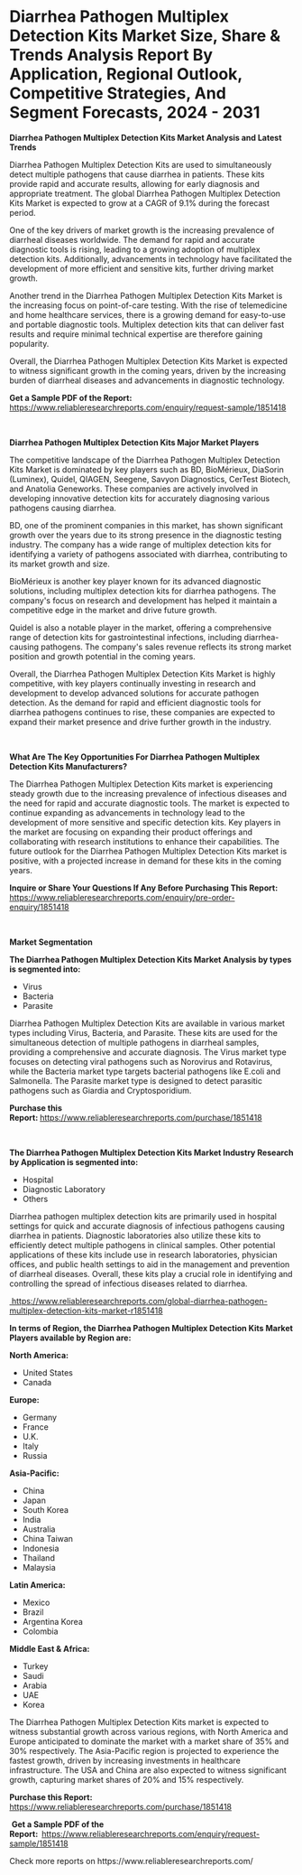 <p><h1>Diarrhea Pathogen Multiplex Detection Kits Market Size, Share & Trends Analysis Report By Application, Regional Outlook, Competitive Strategies, And Segment Forecasts, 2024 - 2031</h1></p><p><strong>Diarrhea Pathogen Multiplex Detection Kits Market Analysis and Latest Trends</strong></p>
<p><p>Diarrhea Pathogen Multiplex Detection Kits are used to simultaneously detect multiple pathogens that cause diarrhea in patients. These kits provide rapid and accurate results, allowing for early diagnosis and appropriate treatment. The global Diarrhea Pathogen Multiplex Detection Kits Market is expected to grow at a CAGR of 9.1% during the forecast period.</p><p>One of the key drivers of market growth is the increasing prevalence of diarrheal diseases worldwide. The demand for rapid and accurate diagnostic tools is rising, leading to a growing adoption of multiplex detection kits. Additionally, advancements in technology have facilitated the development of more efficient and sensitive kits, further driving market growth.</p><p>Another trend in the Diarrhea Pathogen Multiplex Detection Kits Market is the increasing focus on point-of-care testing. With the rise of telemedicine and home healthcare services, there is a growing demand for easy-to-use and portable diagnostic tools. Multiplex detection kits that can deliver fast results and require minimal technical expertise are therefore gaining popularity.</p><p>Overall, the Diarrhea Pathogen Multiplex Detection Kits Market is expected to witness significant growth in the coming years, driven by the increasing burden of diarrheal diseases and advancements in diagnostic technology.</p></p>
<p><strong>Get a Sample PDF of the Report:&nbsp;</strong> <a href="https://www.reliableresearchreports.com/enquiry/request-sample/1851418">https://www.reliableresearchreports.com/enquiry/request-sample/1851418</a></p>
<p>&nbsp;</p>
<p><strong>Diarrhea Pathogen Multiplex Detection Kits Major Market Players</strong></p>
<p><p>The competitive landscape of the Diarrhea Pathogen Multiplex Detection Kits Market is dominated by key players such as BD, BioMérieux, DiaSorin (Luminex), Quidel, QIAGEN, Seegene, Savyon Diagnostics, CerTest Biotech, and Anatolia Geneworks. These companies are actively involved in developing innovative detection kits for accurately diagnosing various pathogens causing diarrhea.</p><p>BD, one of the prominent companies in this market, has shown significant growth over the years due to its strong presence in the diagnostic testing industry. The company has a wide range of multiplex detection kits for identifying a variety of pathogens associated with diarrhea, contributing to its market growth and size.</p><p>BioMérieux is another key player known for its advanced diagnostic solutions, including multiplex detection kits for diarrhea pathogens. The company's focus on research and development has helped it maintain a competitive edge in the market and drive future growth.</p><p>Quidel is also a notable player in the market, offering a comprehensive range of detection kits for gastrointestinal infections, including diarrhea-causing pathogens. The company's sales revenue reflects its strong market position and growth potential in the coming years.</p><p>Overall, the Diarrhea Pathogen Multiplex Detection Kits Market is highly competitive, with key players continually investing in research and development to develop advanced solutions for accurate pathogen detection. As the demand for rapid and efficient diagnostic tools for diarrhea pathogens continues to rise, these companies are expected to expand their market presence and drive further growth in the industry.</p></p>
<p>&nbsp;</p>
<p><strong>What Are The Key Opportunities For Diarrhea Pathogen Multiplex Detection Kits Manufacturers?</strong></p>
<p><p>The Diarrhea Pathogen Multiplex Detection Kits market is experiencing steady growth due to the increasing prevalence of infectious diseases and the need for rapid and accurate diagnostic tools. The market is expected to continue expanding as advancements in technology lead to the development of more sensitive and specific detection kits. Key players in the market are focusing on expanding their product offerings and collaborating with research institutions to enhance their capabilities. The future outlook for the Diarrhea Pathogen Multiplex Detection Kits market is positive, with a projected increase in demand for these kits in the coming years.</p></p>
<p><strong>Inquire or Share Your Questions If Any Before Purchasing This Report:</strong> <a href="https://www.reliableresearchreports.com/enquiry/pre-order-enquiry/1851418">https://www.reliableresearchreports.com/enquiry/pre-order-enquiry/1851418</a></p>
<p>&nbsp;</p>
<p><strong>Market Segmentation</strong></p>
<p><strong>The Diarrhea Pathogen Multiplex Detection Kits Market Analysis by types is segmented into:</strong></p>
<p><ul><li>Virus</li><li>Bacteria</li><li>Parasite</li></ul></p>
<p><p>Diarrhea Pathogen Multiplex Detection Kits are available in various market types including Virus, Bacteria, and Parasite. These kits are used for the simultaneous detection of multiple pathogens in diarrheal samples, providing a comprehensive and accurate diagnosis. The Virus market type focuses on detecting viral pathogens such as Norovirus and Rotavirus, while the Bacteria market type targets bacterial pathogens like E.coli and Salmonella. The Parasite market type is designed to detect parasitic pathogens such as Giardia and Cryptosporidium.</p></p>
<p><strong>Purchase this Report:&nbsp;</strong><a href="https://www.reliableresearchreports.com/purchase/1851418">https://www.reliableresearchreports.com/purchase/1851418</a></p>
<p>&nbsp;</p>
<p><strong>The Diarrhea Pathogen Multiplex Detection Kits Market Industry Research by Application is segmented into:</strong></p>
<p><ul><li>Hospital</li><li>Diagnostic Laboratory</li><li>Others</li></ul></p>
<p><p>Diarrhea pathogen multiplex detection kits are primarily used in hospital settings for quick and accurate diagnosis of infectious pathogens causing diarrhea in patients. Diagnostic laboratories also utilize these kits to efficiently detect multiple pathogens in clinical samples. Other potential applications of these kits include use in research laboratories, physician offices, and public health settings to aid in the management and prevention of diarrheal diseases. Overall, these kits play a crucial role in identifying and controlling the spread of infectious diseases related to diarrhea.</p></p>
<p><a href="https://www.reliableresearchreports.com/global-diarrhea-pathogen-multiplex-detection-kits-market-r1851418">&nbsp;https://www.reliableresearchreports.com/global-diarrhea-pathogen-multiplex-detection-kits-market-r1851418</a></p>
<p><strong>In terms of Region, the Diarrhea Pathogen Multiplex Detection Kits Market Players available by Region are:</strong></p>
<p>
    <p> <strong> North America: </strong>
        <ul>
            <li>United States</li>
            <li>Canada</li>
        </ul>
        </p> 
    <p> <strong> Europe: </strong>
        <ul>
            <li>Germany</li>
            <li>France</li>
            <li>U.K.</li>
            <li>Italy</li>
            <li>Russia</li>
        </ul>
        </p> 
    <p> <strong> Asia-Pacific: </strong>
        <ul>
            <li>China</li>
            <li>Japan</li>
            <li>South Korea</li>
            <li>India</li>
            <li>Australia</li>
            <li>China Taiwan</li>
            <li>Indonesia</li>
            <li>Thailand</li>
            <li>Malaysia</li>
        </ul>
        </p> 
    <p> <strong> Latin America: </strong>
        <ul>
            <li>Mexico</li>
            <li>Brazil</li>
            <li>Argentina Korea</li>
            <li>Colombia</li>
        </ul>
        </p> 
    <p> <strong> Middle East & Africa: </strong>
        <ul>
            <li>Turkey</li>
            <li>Saudi</li>
            <li>Arabia</li>
            <li>UAE</li>
            <li>Korea</li>
        </ul>
    </p>
    </p>
<p><p>The Diarrhea Pathogen Multiplex Detection Kits market is expected to witness substantial growth across various regions, with North America and Europe anticipated to dominate the market with a market share of 35% and 30% respectively. The Asia-Pacific region is projected to experience the fastest growth, driven by increasing investments in healthcare infrastructure. The USA and China are also expected to witness significant growth, capturing market shares of 20% and 15% respectively.</p></p>
<p><strong>Purchase this Report: </strong><a href="https://www.reliableresearchreports.com/purchase/1851418">https://www.reliableresearchreports.com/purchase/1851418</a></p>
<p>&nbsp;<strong>Get a Sample PDF of the Report:&nbsp;&nbsp;</strong><a href="https://www.reliableresearchreports.com/enquiry/request-sample/1851418">https://www.reliableresearchreports.com/enquiry/request-sample/1851418</a></p>
<p><strong></strong></p>
<p>Check more reports on https://www.reliableresearchreports.com/</p>